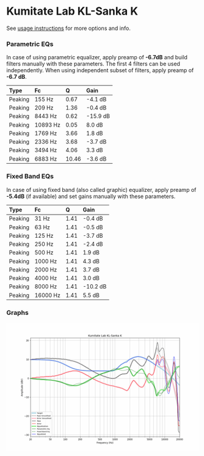 # Kumitate Lab KL-Sanka K
See [usage instructions](https://github.com/jaakkopasanen/AutoEq#usage) for more options and info.

### Parametric EQs
In case of using parametric equalizer, apply preamp of **-6.7dB** and build filters manually
with these parameters. The first 4 filters can be used independently.
When using independent subset of filters, apply preamp of **-6.7 dB**.

| Type    | Fc       |     Q | Gain     |
|:--------|:---------|:------|:---------|
| Peaking | 155 Hz   |  0.67 | -4.1 dB  |
| Peaking | 209 Hz   |  1.36 | -0.4 dB  |
| Peaking | 8443 Hz  |  0.62 | -15.9 dB |
| Peaking | 10893 Hz |  0.05 | 8.0 dB   |
| Peaking | 1769 Hz  |  3.66 | 1.8 dB   |
| Peaking | 2336 Hz  |  3.68 | -3.7 dB  |
| Peaking | 3494 Hz  |  4.06 | 3.3 dB   |
| Peaking | 6883 Hz  | 10.46 | -3.6 dB  |

### Fixed Band EQs
In case of using fixed band (also called graphic) equalizer, apply preamp of **-5.4dB**
(if available) and set gains manually with these parameters.

| Type    | Fc       |    Q | Gain     |
|:--------|:---------|:-----|:---------|
| Peaking | 31 Hz    | 1.41 | -0.4 dB  |
| Peaking | 63 Hz    | 1.41 | -0.5 dB  |
| Peaking | 125 Hz   | 1.41 | -3.7 dB  |
| Peaking | 250 Hz   | 1.41 | -2.4 dB  |
| Peaking | 500 Hz   | 1.41 | 1.9 dB   |
| Peaking | 1000 Hz  | 1.41 | 4.3 dB   |
| Peaking | 2000 Hz  | 1.41 | 3.7 dB   |
| Peaking | 4000 Hz  | 1.41 | 3.0 dB   |
| Peaking | 8000 Hz  | 1.41 | -10.2 dB |
| Peaking | 16000 Hz | 1.41 | 5.5 dB   |

### Graphs
![](./Kumitate%20Lab%20KL-Sanka%20K.png)